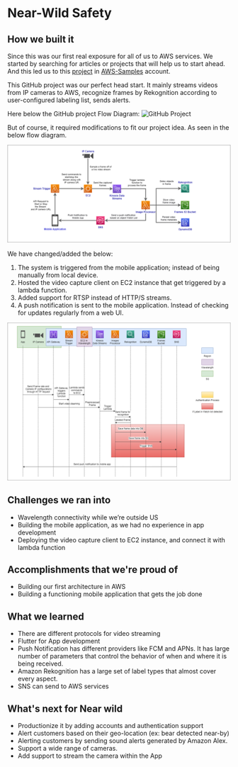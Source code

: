 # Near-Wild Safety

## How we built it

Since this was our first real exposure for all of us to AWS services. We started by searching for articles or projects that will help us to start ahead. And this led us to this [project](https://github.com/aws-samples/amazon-rekognition-video-analyzer) in [AWS-Samples](https://amazon.com/aws) account.

This GitHub project was our perfect head start. It mainly streams videos from IP cameras to AWS, recognize frames by Rekognition according to user-configured labeling list, sends alerts.

Here below the GitHub project Flow Diagram:
![GitHub Project](https://raw.githubusercontent.com/aws-samples/amazon-rekognition-video-analyzer/master/doc/serverless_pipeline_arch_2.png)

But of course, it required modifications to fit our project idea. As seen in the below flow diagram.

![Project flow diagram](https://raw.githubusercontent.com/MahmadSharaf/AWS-Verizon-Hackathon-2021/cd5809842423b44601e6c150ac54fd879d59a7a1/Documentation/Images/FlowDiagram.png)

We have changed/added the below:

1. The system is triggered from the mobile application; instead of being manually from local device.
2. Hosted the video capture client on EC2 instance that get triggered by a lambda function.
3. Added support for RTSP instead of HTTP/S streams.
4. A push notification is sent to the mobile application. Instead of checking for updates regularly from a web UI.

![Project Sequence diagram](https://raw.githubusercontent.com/MahmadSharaf/AWS-Verizon-Hackathon-2021/cd5809842423b44601e6c150ac54fd879d59a7a1/Documentation/Images/SequenceDiagram.png)

## Challenges we ran into

- Wavelength connectivity while we’re outside US
- Building the mobile application, as we had no experience in app development
- Deploying the video capture client to EC2 instance, and connect it with lambda function

## Accomplishments that we're proud of

- Building our first architecture in AWS
- Building a functioning mobile application that gets the job done

## What we learned

- There are different protocols for video streaming
- Flutter for App development
- Push Notification has different providers like FCM and APNs. It has large number of parameters that control the behavior of when and where it is being received.
- Amazon Rekognition has a large set of label types that almost cover every aspect.
- SNS can send to AWS services

## What's next for Near wild

- Productionize it by adding accounts and authentication support
- Alert customers based on their geo-location (ex: bear detected near-by)
- Alerting customers by sending sound alerts generated by Amazon Alex.
- Support a wide range of cameras.
- Add support to stream the camera within the App